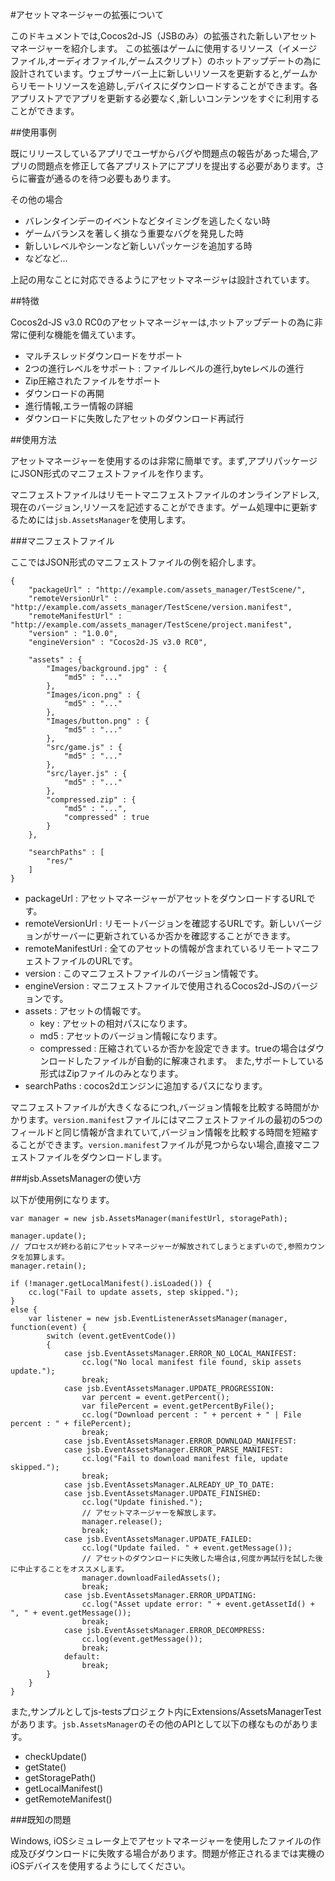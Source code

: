 #アセットマネージャーの拡張について

このドキュメントでは,Cocos2d-JS（JSBのみ）の拡張された新しいアセットマネージャーを紹介します。 この拡張はゲームに使用するリソース（イメージファイル,オーディオファイル,ゲームスクリプト）のホットアップデートの為に設計されています。ウェブサーバー上に新しいリソースを更新すると,ゲームからリモートリソースを追跡し,デバイスにダウンロードすることができます。各アプリストアでアプリを更新する必要なく,新しいコンテンツをすぐに利用することができます。

##使用事例

既にリリースしているアプリでユーザからバグや問題点の報告があった場合,アプリの問題点を修正して各アプリストアにアプリを提出する必要があります。さらに審査が通るのを待つ必要もあります。

その他の場合

- バレンタインデーのイベントなどタイミングを逃したくない時
- ゲームバランスを著しく損なう重要なバグを発見した時
- 新しいレベルやシーンなど新しいパッケージを追加する時
- などなど...

上記の用なことに対応できるようにアセットマネージャは設計されています。

##特徴

Cocos2d-JS v3.0 RC0のアセットマネージャーは,ホットアップデートの為に非常に便利な機能を備えています。

- マルチスレッドダウンロードをサポート
- 2つの進行レベルをサポート : ファイルレベルの進行,byteレベルの進行
- Zip圧縮されたファイルをサポート
- ダウンロードの再開
- 進行情報,エラー情報の詳細
- ダウンロードに失敗したアセットのダウンロード再試行

##使用方法

アセットマネージャーを使用するのは非常に簡単です。まず,アプリパッケージにJSON形式のマニフェストファイルを作ります。

マニフェストファイルはリモートマニフェストファイルのオンラインアドレス,現在のバージョン,リソースを記述することができます。ゲーム処理中に更新するためには`jsb.AssetsManager`を使用します。

###マニフェストファイル

ここではJSON形式のマニフェストファイルの例を紹介します。

```
{
	"packageUrl" : "http://example.com/assets_manager/TestScene/",
	"remoteVersionUrl" : "http://example.com/assets_manager/TestScene/version.manifest",
	"remoteManifestUrl" : "http://example.com/assets_manager/TestScene/project.manifest",
	"version" : "1.0.0",
	"engineVersion" : "Cocos2d-JS v3.0 RC0",

	"assets" : {
		"Images/background.jpg" : {
			"md5" : "..."
		},
		"Images/icon.png" : {
			"md5" : "..."
		},
		"Images/button.png" : {
			"md5" : "..."
		},
		"src/game.js" : {
			"md5" : "..."
		},
		"src/layer.js" : {
			"md5" : "..."
		},
		"compressed.zip" : {
			"md5" : "...",
			"compressed" : true
		}
	},
    
    "searchPaths" : [
        "res/"
    ]
}
```

- packageUrl : アセットマネージャーがアセットをダウンロードするURLです。
- remoteVersionUrl : リモートバージョンを確認するURLです。新しいバージョンがサーバーに更新されているか否かを確認することができます。
- remoteManifestUrl : 全てのアセットの情報が含まれているリモートマニフェストファイルのURLです。
- version : このマニフェストファイルのバージョン情報です。
- engineVersion : マニフェストファイルで使用されるCocos2d-JSのバージョンです。
- assets : アセットの情報です。
    - key : アセットの相対パスになります。
    - md5 : アセットのバージョン情報になります。
    - compressed : 圧縮されているか否かを設定できます。trueの場合はダウンロードしたファイルが自動的に解凍されます。 また,サポートしている形式はZipファイルのみとなります。
- searchPaths : cocos2dエンジンに追加するパスになります。

マニフェストファイルが大きくなるにつれ,バージョン情報を比較する時間がかかります。`version.manifest`ファイルにはマニフェストファイルの最初の5つのフィールドと同じ情報が含まれていて,バージョン情報を比較する時間を短縮することができます。`version.manifest`ファイルが見つからない場合,直接マニフェストファイルをダウンロードします。

###jsb.AssetsManagerの使い方

以下が使用例になります。

```
var manager = new jsb.AssetsManager(manifestUrl, storagePath);

manager.update();
// プロセスが終わる前にアセットマネージャーが解放されてしまうとまずいので,参照カウンタを加算します。
manager.retain();

if (!manager.getLocalManifest().isLoaded()) {
    cc.log("Fail to update assets, step skipped.");
}
else {
    var listener = new jsb.EventListenerAssetsManager(manager, function(event) {
        switch (event.getEventCode())
        {
            case jsb.EventAssetsManager.ERROR_NO_LOCAL_MANIFEST:
                cc.log("No local manifest file found, skip assets update.");
                break;
            case jsb.EventAssetsManager.UPDATE_PROGRESSION:
                var percent = event.getPercent();
                var filePercent = event.getPercentByFile();
                cc.log("Download percent : " + percent + " | File percent : " + filePercent);
                break;
            case jsb.EventAssetsManager.ERROR_DOWNLOAD_MANIFEST:
            case jsb.EventAssetsManager.ERROR_PARSE_MANIFEST:
                cc.log("Fail to download manifest file, update skipped.");
                break;
            case jsb.EventAssetsManager.ALREADY_UP_TO_DATE:
            case jsb.EventAssetsManager.UPDATE_FINISHED:
                cc.log("Update finished.");
                // アセットマネージャーを解放します。
                manager.release();
                break;
            case jsb.EventAssetsManager.UPDATE_FAILED:
                cc.log("Update failed. " + event.getMessage());
                // アセットのダウンロードに失敗した場合は,何度か再試行を試した後に中止することをオススメします。
                manager.downloadFailedAssets();
                break;
            case jsb.EventAssetsManager.ERROR_UPDATING:
                cc.log("Asset update error: " + event.getAssetId() + ", " + event.getMessage());
                break;
            case jsb.EventAssetsManager.ERROR_DECOMPRESS:
                cc.log(event.getMessage());
                break;
            default:
                break;
        }
    }
}
```

また,サンプルとしてjs-testsプロジェクト内にExtensions/AssetsManagerTestがあります。`jsb.AssetsManager`のその他のAPIとして以下の様なものがあります。

- checkUpdate()
- getState()
- getStoragePath()
- getLocalManifest()
- getRemoteManifest()

###既知の問題

Windows, iOSシミュレータ上でアセットマネージャーを使用したファイルの作成及びダウンロードに失敗する場合があります。問題が修正されるまでは実機のiOSデバイスを使用するようにしてください。